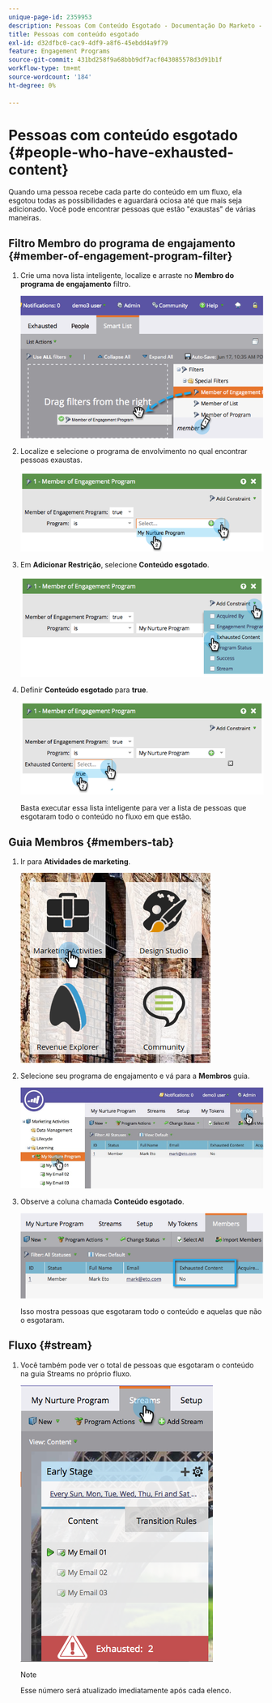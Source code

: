 ```yaml
---
unique-page-id: 2359953
description: Pessoas Com Conteúdo Esgotado - Documentação Do Marketo - Documentação Do Produto
title: Pessoas com conteúdo esgotado
exl-id: d32dfbc0-cac9-4df9-a8f6-45ebdd4a9f79
feature: Engagement Programs
source-git-commit: 431bd258f9a68bbb9df7acf043085578d3d91b1f
workflow-type: tm+mt
source-wordcount: '184'
ht-degree: 0%

---
```


# Pessoas com conteúdo esgotado {#people-who-have-exhausted-content}

Quando uma pessoa recebe cada parte do conteúdo em um fluxo, ela esgotou todas as possibilidades e aguardará ociosa até que mais seja adicionado. Você pode encontrar pessoas que estão &quot;exaustas&quot; de várias maneiras.

## Filtro Membro do programa de engajamento {#member-of-engagement-program-filter}

1. Crie uma nova lista inteligente, localize e arraste no **Membro do programa de engajamento** filtro.

   ![](assets/image2014-9-15-18-20-0.png)

1. Localize e selecione o programa de envolvimento no qual encontrar pessoas exaustas.

   ![](assets/image2014-9-15-18-3a20-3a11.png)

1. Em **Adicionar Restrição**, selecione **Conteúdo esgotado**.

   ![](assets/image2014-9-15-18-3a20-3a17.png)

1. Definir **Conteúdo esgotado** para **true**.

   ![](assets/image2014-9-15-18-3a20-3a21.png)

   Basta executar essa lista inteligente para ver a lista de pessoas que esgotaram todo o conteúdo no fluxo em que estão.

## Guia Membros {#members-tab}

1. Ir para **Atividades de marketing**.

   ![](assets/ma.png)

1. Selecione seu programa de engajamento e vá para a **Membros** guia.

   ![](assets/memberstab.jpg)

1. Observe a coluna chamada **Conteúdo esgotado**.

   ![](assets/image2014-9-15-18-3a21-3a7.png)

   Isso mostra pessoas que esgotaram todo o conteúdo e aquelas que não o esgotaram.

## Fluxo {#stream}

1. Você também pode ver o total de pessoas que esgotaram o conteúdo na guia Streams no próprio fluxo.

   ![](assets/image2014-9-15-18-3a21-3a38.png)

   >[!NOTE]
   >
   >Esse número será atualizado imediatamente após cada elenco.
